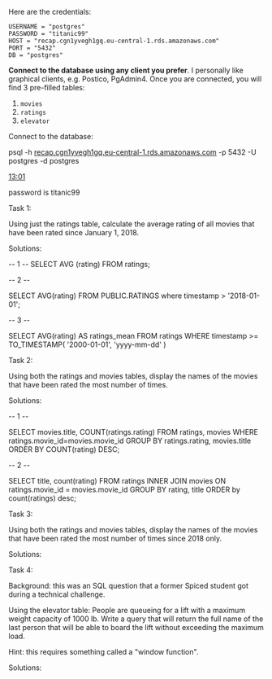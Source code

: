 Here are the credentials:

```
USERNAME = "postgres"
PASSWORD = "titanic99"
HOST = "recap.cgn1yvegh1gq.eu-central-1.rds.amazonaws.com"
PORT = "5432"
DB = "postgres"
```

**Connect to the database using any client you prefer**. I personally like graphical clients, e.g. Postico, PgAdmin4. Once you are connected, you will find 3 pre-filled tables:

1. `movies`
2. `ratings`
3. `elevator`





Connect to the database:

psql -h [recap.cgn1yvegh1gq.eu-central-1.rds.amazonaws.com](http://recap.cgn1yvegh1gq.eu-central-1.rds.amazonaws.com/) -p 5432 -U postgres -d postgres

[13:01](https://tensortarragon.slack.com/archives/D01HJ9730GP/p1616587273000400)

password is titanic99



Task 1: 

Using just the ratings table, calculate the average rating of all movies that have been rated since January 1, 2018.

Solutions:

-- 1 --
SELECT AVG (rating)
FROM ratings;

-- 2 --

SELECT AVG(rating) FROM PUBLIC.RATINGS where timestamp > '2018-01-01';

-- 3 --

SELECT AVG(rating) AS ratings_mean
FROM ratings
WHERE timestamp >= TO_TIMESTAMP( '2000-01-01', 'yyyy-mm-dd' )





Task 2:

Using both the ratings and movies tables, display the names of the movies that have been rated the most number of times.

Solutions:

-- 1 --

SELECT movies.title,
COUNT(ratings.rating)
FROM ratings, movies
WHERE ratings.movie_id=movies.movie_id
GROUP BY ratings.rating, movies.title
ORDER BY COUNT(rating) DESC;

-- 2 --

SELECT title, count(rating)
FROM ratings
INNER JOIN movies ON ratings.movie_id = movies.movie_id
GROUP BY rating, title
ORDER by count(ratings) desc;



Task 3:

Using both the ratings and movies tables, display the names of the movies that have been rated the most number of times since 2018 only.

Solutions:



Task 4:

Background: this was an SQL question that a former Spiced student got during a technical challenge.

Using the elevator table: People are queueing for a lift with a maximum weight capacity of 1000 lb. Write a query that will return the full name of the last person that will be able to board the lift without exceeding the maximum load.

Hint: this requires something called a "window function".

Solutions:

